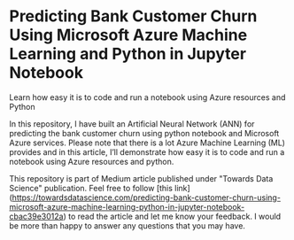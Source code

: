 # Predicting Bank Customer Churn Using Microsoft Azure Machine Learning and Python in Jupyter Notebook

Learn how easy it is to code and run a notebook using Azure resources and Python

In this repository, I have built an Artificial Neural Network (ANN) for predicting the bank customer churn using python notebook and Microsoft Azure services. Please note that there is a lot Azure Machine Learning (ML) provides and in this article, I’ll demonstrate how easy it is to code and run a notebook using Azure resources and python.

This repository is part of Medium article published under "Towards Data Science" publication. Feel free to follow [this link] (https://towardsdatascience.com/predicting-bank-customer-churn-using-microsoft-azure-machine-learning-python-in-jupyter-notebook-cbac39e3012a) to read the article and let me know your feedback. I would be more than happy to answer any questions that you may have. 

